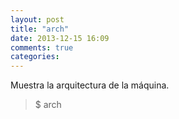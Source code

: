```yaml
---
layout: post
title: "arch"
date: 2013-12-15 16:09
comments: true
categories: 
---
```

Muestra la arquitectura de la máquina.

>$ arch

